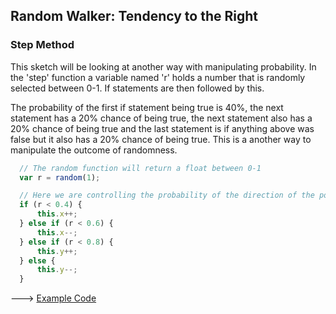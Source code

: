 ## Random Walker: Tendency to the Right

### Step Method
This sketch will be looking at another way with manipulating probability. In the 'step' function a variable named 'r' holds a number that is randomly selected between 0-1. If statements are then followed by this.

The probability of the first if statement being true is 40%, the next statement has a 20% chance of being true, the next statement also has a 20% chance of being true and the last statement is if anything above was false but it also has a 20% chance of being true.
This is a another way to manipulate the outcome of randomness.

```js
  // The random function will return a float between 0-1
  var r = random(1);

  // Here we are controlling the probability of the direction of the point
  if (r < 0.4) {
      this.x++;
  } else if (r < 0.6) {
      this.x--;
  } else if (r < 0.8) {
      this.y++;
  } else {
      this.y--;
  }
```

---> [Example Code](https://cilliantighe.github.io/Interactive_Graphics_P5/01_randomness/05_Random_Walker_With_Tendency_to_the_Right/)
